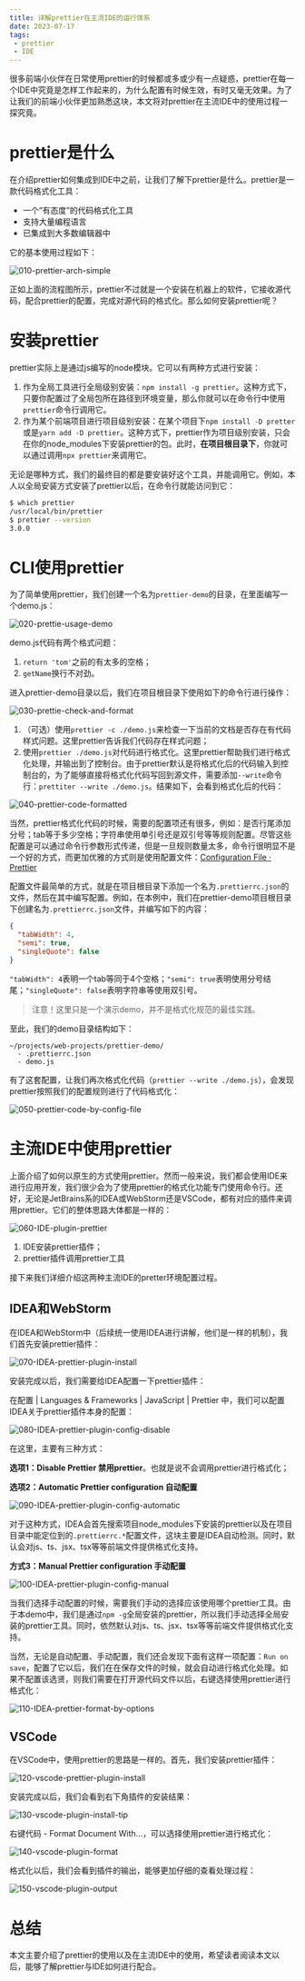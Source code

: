 ```yaml
---
title: 详解prettier在主流IDE的运行体系
date: 2023-07-17
tags:
 - prettier
 - IDE
---
```


很多前端小伙伴在日常使用prettier的时候都或多或少有一点疑惑，prettier在每一个IDE中究竟是怎样工作起来的，为什么配置有时候生效，有时又毫无效果。为了让我们的前端小伙伴更加熟悉这块，本文将对prettier在主流IDE中的使用过程一探究竟。

<!-- more -->

# prettier是什么

在介绍prettier如何集成到IDE中之前，让我们了解下prettier是什么。prettier是一款代码格式化工具：

- 一个“有态度”的代码格式化工具
- 支持大量编程语言
- 已集成到大多数编辑器中

它的基本使用过程如下：

![010-prettier-arch-simple](https://src-1252109805.cos.ap-chengdu.myqcloud.com/images/post/2023-07-17/010-prettier-arch-simple.png)

正如上面的流程图所示，prettier不过就是一个安装在机器上的软件，它接收源代码，配合prettier的配置，完成对源代码的格式化。那么如何安装prettier呢？

# 安装prettier

prettier实际上是通过js编写的node模块。它可以有两种方式进行安装：

1. 作为全局工具进行全局级别安装：`npm install -g prettier`。这种方式下，只要你配置过了全局包所在路径到环境变量，那么你就可以在命令行中使用`prettier`命令行调用它。
2. 作为某个前端项目进行项目级别安装：在某个项目下`npm install -D pretter`或是`yarn add -D prettier`。这种方式下，prettier作为项目级别安装，只会在你的node_modules下安装prettier的包。此时，**在项目根目录下**，你就可以通过调用`npx prettier`来调用它。

无论是哪种方式，我们的最终目的都是要安装好这个工具，并能调用它。例如，本人以全局安装方式安装了prettier以后，在命令行就能访问到它：

```bash
$ which prettier
/usr/local/bin/prettier
$ prettier --version
3.0.0
```

# CLI使用prettier

为了简单使用prettier，我们创建一个名为`prettier-demo`的目录，在里面编写一个demo.js：

![020-prettie-usage-demo](https://src-1252109805.cos.ap-chengdu.myqcloud.com/images/post/2023-07-17/020-prettie-usage-demo.png)

demo.js代码有两个格式问题：

1. `return 'tom'`之前的有太多的空格；
2. `getName`换行不对劲。

进入prettier-demo目录以后，我们在项目根目录下使用如下的命令行进行操作：

![030-prettie-check-and-format](https://src-1252109805.cos.ap-chengdu.myqcloud.com/images/post/2023-07-17/030-prettie-check-and-format.png)

1. （可选）使用`prettier -c ./demo.js`来检查一下当前的文档是否存在有代码样式问题。这里prettier告诉我们代码存在样式问题；
2. 使用`prettier ./demo.js`对代码进行格式化。这里prettier帮助我们进行格式化处理，并输出到了控制台。由于prettier默认是将格式化后的代码输入到控制台的，为了能够直接将格式化代码写回到源文件，需要添加`--write`命令行：`prettiter --write ./demo.js`。结果如下，会看到格式化后的代码：

![040-prettier-code-formatted](https://src-1252109805.cos.ap-chengdu.myqcloud.com/images/post/2023-07-17/040-prettier-code-formatted.png)

当然，prettier格式化代码的时候，需要的配置项还有很多，例如：是否行尾添加分号；tab等于多少空格；字符串使用单引号还是双引号等等规则配置。尽管这些配置是可以通过命令行参数形式传递，但是一旦规则数量太多，命令行很明显不是一个好的方式，而更加优雅的方式则是使用配置文件：[Configuration File · Prettier](https://prettier.io/docs/en/configuration.html)

配置文件最简单的方式，就是在项目根目录下添加一个名为`.prettierrc.json`的文件，然后在其中编写配置。例如，在本例中，我们在prettier-demo项目根目录下创建名为`.prettierrc.json`文件，并编写如下的内容：

```json
{
  "tabWidth": 4,
  "semi": true,
  "singleQuote": false
}
```

`"tabWidth": 4`表明一个tab等同于4个空格；`"semi": true`表明使用分号结尾；`"singleQuote": false`表明字符串等使用双引号。

> 注意！这里只是一个演示demo，并不是格式化规范的最佳实践。

至此，我们的demo目录结构如下：

```
~/projects/web-projects/prettier-demo/
  - .prettierrc.json
  - demo.js
```

有了这套配置，让我们再次格式化代码（`prettier --write ./demo.js`），会发现prettier按照我们的配置规则进行了代码格式化：

![050-prettier-code-by-config-file](https://src-1252109805.cos.ap-chengdu.myqcloud.com/images/post/2023-07-17/050-prettier-code-by-config-file.png)

# 主流IDE中使用prettier

上面介绍了如何以原生的方式使用prettier。然而一般来说，我们都会使用IDE来进行应用开发，我们很少会为了使用prettier的格式化功能专门使用命令行。还好，无论是JetBrains系的IDEA或WebStorm还是VSCode，都有对应的插件来调用prettier。它们的整体思路大体都是一样的：

![060-IDE-plugin-prettier](https://src-1252109805.cos.ap-chengdu.myqcloud.com/images/post/2023-07-17/060-IDE-plugin-prettier.png)

1. IDE安装prettier插件；
2. prettier插件调用prettier工具

接下来我们详细介绍这两种主流IDE的pretter环境配置过程。

## IDEA和WebStorm

在IDEA和WebStorm中（后续统一使用IDEA进行讲解，他们是一样的机制），我们首先安装prettier插件：

![070-IDEA-prettier-plugin-install](https://src-1252109805.cos.ap-chengdu.myqcloud.com/images/post/2023-07-17/070-IDEA-prettier-plugin-install.png)

安装完成以后，我们需要给IDEA配置一下prettier插件：

在配置 | Languages & Frameworks | JavaScript | Prettier 中，我们可以配置IDEA关于prettier插件本身的配置：

![080-IDEA-prettier-plugin-config-disable](https://src-1252109805.cos.ap-chengdu.myqcloud.com/images/post/2023-07-17/080-IDEA-prettier-plugin-config-disable.png)

在这里，主要有三种方式：

**选项1：Disable Prettier 禁用prettier**。也就是说不会调用prettier进行格式化；

**选项2：Automatic Prettier configuration 自动配置**

![090-IDEA-prettier-plugin-config-automatic](https://src-1252109805.cos.ap-chengdu.myqcloud.com/images/post/2023-07-17/090-IDEA-prettier-plugin-config-automatic.png)

对于这种方式，IDEA会首先搜索项目node_modules下安装的prettier以及在项目目录中能定位到的`.prettierrc.*`配置文件，这块主要是IDEA自动检测。同时，默认会对js、ts、jsx、tsx等等前端文件提供格式化支持。

**方式3：Manual Prettier configuration 手动配置**

![100-IDEA-prettier-plugin-config-manual](https://src-1252109805.cos.ap-chengdu.myqcloud.com/images/post/2023-07-17/100-IDEA-prettier-plugin-config-manual.png)

当我们选择手动配置的时候，需要我们手动的选择应该使用哪个prettier工具。由于本demo中，我们是通过`npm -g`全局安装的prettier，所以我们手动选择全局安装的prettier工具。同时，依然默认对js、ts、jsx、tsx等等前端文件提供格式化支持。

当然，无论是自动配置、手动配置，我们还会发现下面有这样一项配置：`Run on save`，配置了它以后，我们在在保存文件的时候，就会自动进行格式化处理。如果不配置该选贤，则我们需要在打开源代码文件以后，右键选择使用prettier进行格式化：

![110-IDEA-prettier-format-by-options](https://src-1252109805.cos.ap-chengdu.myqcloud.com/images/post/2023-07-17/110-IDEA-prettier-format-by-options.png)

## VSCode

在VSCode中，使用prettier的思路是一样的。首先，我们安装prettier插件：

![120-vscode-prettier-plugin-install](https://src-1252109805.cos.ap-chengdu.myqcloud.com/images/post/2023-07-17/120-vscode-prettier-plugin-install.png)

安装完成以后，我们会看到右下角插件的安装结果：

![130-vscode-plugin-install-tip](https://src-1252109805.cos.ap-chengdu.myqcloud.com/images/post/2023-07-17/130-vscode-plugin-install-tip.png)

右键代码 - Format Document With...，可以选择使用prettier进行格式化：

![140-vscode-plugin-format](https://src-1252109805.cos.ap-chengdu.myqcloud.com/images/post/2023-07-17/140-vscode-plugin-format.png)

格式化以后，我们会看到插件的输出，能够更加仔细的查看处理过程：

![150-vscode-plugin-output](https://src-1252109805.cos.ap-chengdu.myqcloud.com/images/post/2023-07-17/150-vscode-plugin-output.png)

# 总结

本文主要介绍了prettier的使用以及在主流IDE中的使用，希望读者阅读本文以后，能够了解prettier与IDE如何进行配合。

